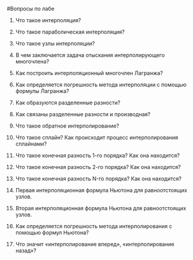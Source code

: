 #Вопросы по лабе 
 
1. Что такое интерполяция?

2. Что такое параболическая интерполяция?

3. Что такое узлы интерполяции?

4. В чем заключается задача отыскания интерполирующего многочлена?

5. Как построить интерполяционный многочлен Лагранжа?

6. Как определяется погрешность метода интерполяции с помощью формулы Лагранжа?

7. Как образуются разделенные разности?

8. Как связаны разделенные разности и производная?

9. Что такое обратное интерполирование?

10. Что такое сплайн? Как происходит процесс интерполирования сплайнами?

11. Что такое конечная разность 1-го порядка? Как она находится?

12. Что такое конечная разность 2-го порядка? Как она находится?

13. Что такое конечная разность N-го порядка? Как она находится?

14. Первая интерполяционная формула Ньютона для равноотстоящих узлов.

15. Вторая интерполяционная формула Ньютона для равноотстоящих узлов.

16. Как определяется погрешность метода интерполирования с помощью формул Ньютона?

17. Что значит «интерполирование вперед», «интерполирование назад»?

